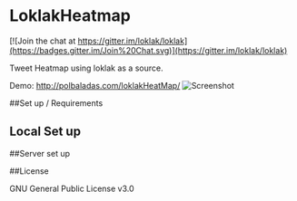 # LoklakHeatmap

[![Join the chat at https://gitter.im/loklak/loklak](https://badges.gitter.im/Join%20Chat.svg)](https://gitter.im/loklak/loklak)

Tweet Heatmap using loklak as a source.

Demo: <http://polbaladas.com/loklakHeatMap/>
![Screenshot](https://cloud.githubusercontent.com/assets/3987198/18433618/f48d8a04-78e8-11e6-836d-85b231aeb5a0.png
)

##Set up / Requirements

## Local Set up

##Server set up

##License

GNU General Public License v3.0






